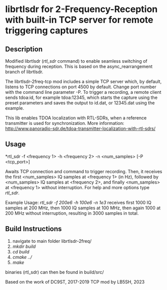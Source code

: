 # librtlsdr for 2-Frequency-Reception with built-in TCP server for remote triggering captures

## Description
Modified librtlsdr (*rtl_sdr* command) to enable seamless switching of frequency during reception.
This is based on the async_rearrangement branch of librtlsdr.

The librtlsdr-2freq-tcp mod includes a simple TCP server which, by default, listens to TCP connections on port 4500 by default. Change port number with the command line parameter -P.
To trigger a recording, a remote client sends tdoa:id, for example tdoa:12345, which starts the capture using the preset parameters and saves the output to id.dat, or 12345.dat using the example.

This lib enables TDOA localization with RTL-SDRs, when a reference transmitter is used for synchronization. More information:
<http://www.panoradio-sdr.de/tdoa-transmitter-localization-with-rtl-sdrs/>


## Usage
*rtl_sdr -f <frequency 1> -h <frequency 2> -n <num_samples> [-P <tcp_port>]

Awaits TCP connection and command to trigger recording. Then, it receives the first <num_samples> IQ samples at <frequency 1> (in Hz), followed by <num_samples> IQ samples at <frequency 2>, and finally <num_samples> at <frequency 1> without interruption. For help and more options type *rtl_sdr*.

Example Usage:
*rtl_sdr -f 200e6 -h 100e6 -n 1e3*
receives first 1000 IQ samples at 200 MHz, then 1000 IQ samples at 100 MHz, then again 1000 at 200 MHz without interruption, resulting in 3000 samples in total.


## Build Instructions
1. navigate to main folder librtlsdr-2freq/
2. *mkdir build*
3. *cd build*
4. *cmake ../*
5. *make*

binaries (rtl_sdr) can then be found in build/src/

Based on the work of DC9ST, 2017-2019
TCP mod by LB5SH, 2023
